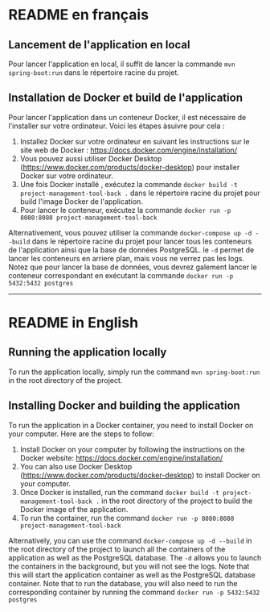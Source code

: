 # README en français

## Lancement de l'application en local

 Pour lancer l'application en local, il suffit de lancer la commande `mvn spring-boot:run` dans le répertoire racine du projet.

## Installation de Docker et build de l'application

 Pour lancer l'application dans un conteneur Docker, il est nécessaire de l'installer sur votre ordinateur. Voici les étapes àsuivre pour cela :

  1. Installez Docker sur votre ordinateur en suivant les instructions sur le site web de Docker : https://docs.docker.com/engine/installation/
  2. Vous pouvez aussi utiliser Docker Desktop (https://www.docker.com/products/docker-desktop) pour installer Docker sur votre ordinateur. 
  2. Une fois Docker installé , exécutez la commande `docker build -t project-management-tool-back .` dans le répertoire racine du projet pour build l'image Docker de l'application.
  3. Pour lancer le conteneur, exécutez la commande `docker run -p 8080:8080 project-management-tool-back`

Alternativement, vous pouvez utiliser la commande `docker-compose up -d --build` dans le répertoire racine du projet pour lancer tous les conteneurs de l'application ainsi que la base de données PostgreSQL.
le `-d` permet de lancer les conteneurs en arriere plan, mais vous ne verrez pas les logs. 
Notez que pour lancer la base de données, vous devrez galement lancer le conteneur correspondant en exécutant la commande `docker run -p 5432:5432 postgres`

---

# README in English

## Running the application locally

 To run the application locally, simply run the command `mvn spring-boot:run` in the root directory of the project.

## Installing Docker and building the application

 To run the application in a Docker container, you need to install Docker on your computer. Here are the steps to follow:

  1. Install Docker on your computer by following the instructions on the Docker website: https://docs.docker.com/engine/installation/
  2. You can also use Docker Desktop (https://www.docker.com/products/docker-desktop) to install Docker on your computer.
  2. Once Docker is installed, run the command `docker build -t project-management-tool-back .` in the root directory of the project to build the Docker image of the application.
  3. To run the container, run the command `docker run -p 8080:8080 project-management-tool-back`

Alternatively, you can use the command `docker-compose up -d --build` in the root directory of the project to launch all the containers of the application as well as the PostgreSQL database.
The `-d` allows you to launch the containers in the background, but you will not see the logs.
Note that this will start the application container as well as the PostgreSQL database container.
Note that to run the database, you will also need to run the corresponding container by running the command `docker run -p 5432:5432 postgres`
